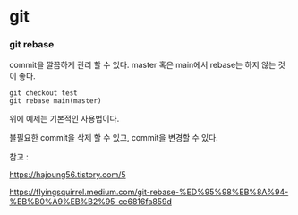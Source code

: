 # git
### git rebase

commit을 깔끔하게 관리 할 수 있다.
master 혹은 main에서 rebase는 하지 않는 것이 좋다.  

```
git checkout test
git rebase main(master)
```

위에 예제는 기본적인 사용법이다.

불필요한 commit을 삭제 할 수 있고, commit을 변경할 수 있다.  

참고 : 

https://hajoung56.tistory.com/5

https://flyingsquirrel.medium.com/git-rebase-%ED%95%98%EB%8A%94-%EB%B0%A9%EB%B2%95-ce6816fa859d



